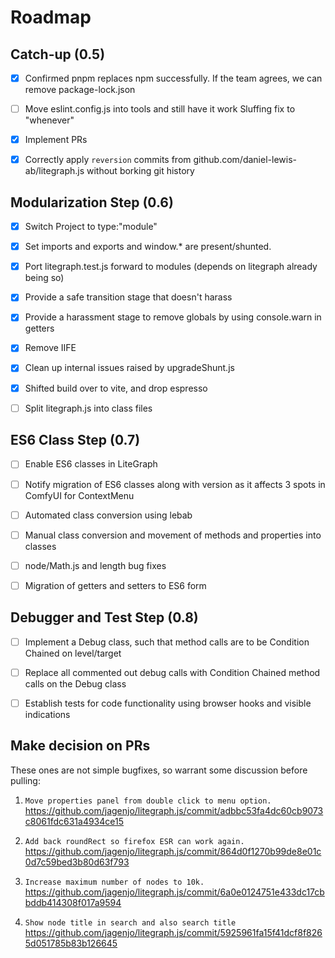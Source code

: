
# Roadmap

## Catch-up (0.5)

- [x] Confirmed pnpm replaces npm successfully.  If the team agrees, we can remove package-lock.json

- [ ] Move eslint.config.js into tools and still have it work
    Sluffing fix to "whenever"

- [x] Implement PRs

- [x] Correctly apply `reversion` commits from github.com/daniel-lewis-ab/litegraph.js without borking git history

## Modularization Step (0.6)

- [x] Switch Project to type:"module"

- [x] Set imports and exports and window.* are present/shunted.

- [x] Port litegraph.test.js forward to modules (depends on litegraph already being so)

- [x] Provide a safe transition stage that doesn't harass

- [x] Provide a harassment stage to remove globals by using console.warn in getters

- [x] Remove IIFE

- [x] Clean up internal issues raised by upgradeShunt.js

- [x] Shifted build over to vite, and drop espresso

- [ ] Split litegraph.js into class files

## ES6 Class Step (0.7)

- [ ] Enable ES6 classes in LiteGraph

- [ ] Notify migration of ES6 classes along with version as it affects 3 spots in ComfyUI for ContextMenu

- [ ] Automated class conversion using lebab

- [ ] Manual class conversion and movement of methods and properties into classes

- [ ] node/Math.js and length bug fixes

- [ ] Migration of getters and setters to ES6 form

## Debugger and Test Step (0.8)

- [ ] Implement a Debug class, such that method calls are to be Condition Chained on level/target

- [ ] Replace all commented out debug calls with Condition Chained method calls on the Debug class

- [ ] Establish tests for code functionality using browser hooks and visible indications

## Make decision on PRs

These ones are not simple bugfixes, so warrant some discussion before pulling:

1. `Move properties panel from double click to menu option.` https://github.com/jagenjo/litegraph.js/commit/adbbc53fa4dc60cb9073c8061fdc631a4934ce15

2. `Add back roundRect so firefox ESR can work again.` https://github.com/jagenjo/litegraph.js/commit/864d0f1270b99de8e01c0d7c59bed3b80d63f793

3. `Increase maximum number of nodes to 10k.`
https://github.com/jagenjo/litegraph.js/commit/6a0e0124751e433dc17cbbddb414308f017a9594

4. `Show node title in search and also search title`
https://github.com/jagenjo/litegraph.js/commit/5925961fa15f41dcf8f8265d051785b83b126645


